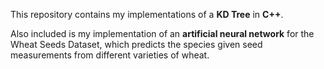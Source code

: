 This repository contains my implementations of a **KD Tree** in **C++**. 

Also included is my implementation of an **artificial neural network** for the Wheat Seeds Dataset, which predicts the species given seed measurements from different varieties of wheat. 
